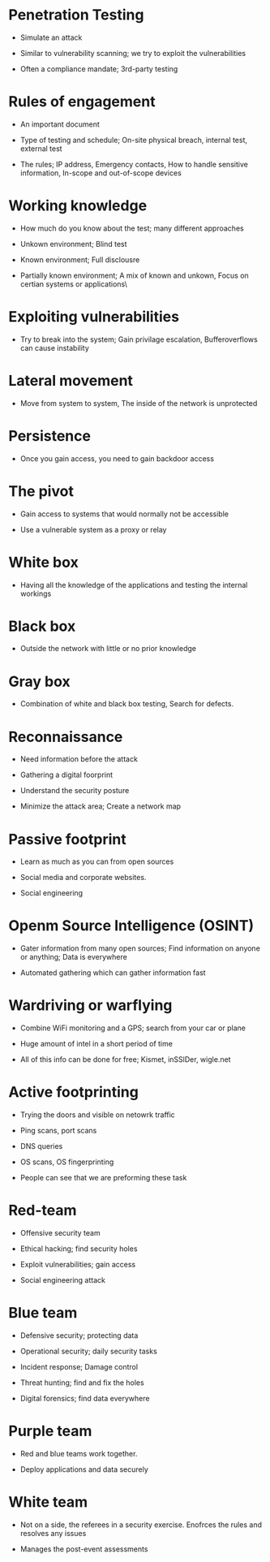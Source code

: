 # Penetration Testing
* Simulate an attack 

* Similar to vulnerability scanning; we try to exploit the vulnerabilities

* Often a compliance mandate; 3rd-party testing

# Rules of engagement 
* An important document 

* Type of testing and schedule; On-site physical breach, internal test, external test

* The rules; IP address, Emergency contacts, How to handle sensitive information, In-scope and out-of-scope devices

# Working knowledge 
* How much do you know about the test; many different approaches

* Unkown environment; Blind test

* Known environment; Full disclousre

* Partially known environment; A mix of known and unkown, Focus on certian systems or applications\

# Exploiting vulnerabilities
* Try to break into the system; Gain privilage escalation, Bufferoverflows can cause instability

# Lateral movement 
* Move from system to system, The inside of the network is unprotected 

# Persistence
* Once you gain access, you need to gain backdoor access 

# The pivot 
* Gain access to systems that would normally not be accessible

* Use a vulnerable system as a proxy or relay 

# White box 
* Having all the knowledge of the applications and testing the internal workings

# Black box
* Outside the network with little or no prior knowledge 

# Gray box
* Combination of white and black box testing, Search for defects. 

# Reconnaissance 
* Need information before the attack 

* Gathering a digital foorprint

* Understand the security posture

* Minimize the attack area; Create a network map 

# Passive footprint
* Learn as much as you can from open sources

* Social media and corporate websites. 

* Social engineering 

# Openm Source Intelligence (OSINT)
* Gater information from many open sources; Find information on anyone or anything; Data is everywhere 

* Automated gathering which can gather information fast 

# Wardriving or warflying
* Combine WiFi monitoring and a GPS; search from your car or plane

* Huge amount of intel in a short period of time

* All of this info can be done for free; Kismet, inSSlDer, wigle.net 

# Active footprinting
* Trying the doors and visible on netowrk traffic

* Ping scans, port scans 

* DNS queries

* OS scans, OS fingerprinting 

* People can see that we are preforming these task 

# Red-team
* Offensive security team

* Ethical hacking; find security holes

* Exploit vulnerabilities; gain access

* Social engineering attack

# Blue team
* Defensive security; protecting data

* Operational security; daily security tasks

* Incident response; Damage control

* Threat hunting; find and fix the holes 

* Digital forensics; find data everywhere 

# Purple team 
* Red and blue teams work together.

* Deploy applications and data securely

# White team
* Not on a side, the referees in a security exercise. Enofrces the rules and resolves any issues 

* Manages the post-event assessments



















